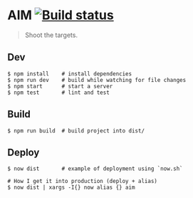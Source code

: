 # AIM [![Build status](https://travis-ci.org/pablopunk/aim.svg?branch=master)](https://travis-ci.org/pablopunk/aim)

> Shoot the targets.

## Dev

```
$ npm install    # install dependencies
$ npm run dev    # build while watching for file changes
$ npm start      # start a server
$ npm test       # lint and test
```

## Build

```
$ npm run build  # build project into dist/
```

## Deploy

```
$ now dist       # example of deployment using `now.sh`

# How I get it into production (deploy + alias)
$ now dist | xargs -I{} now alias {} aim
```
